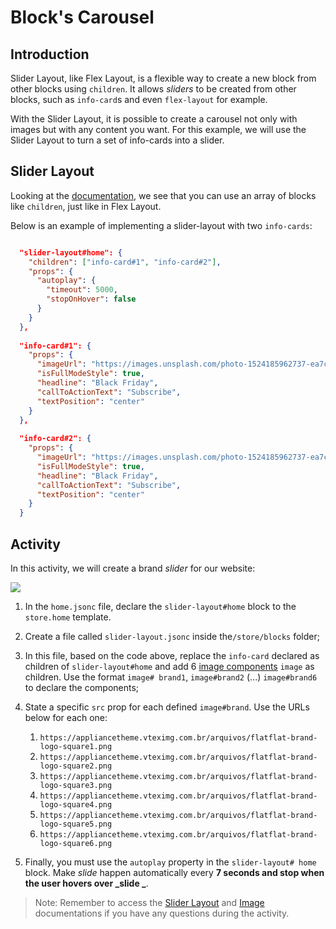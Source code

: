 # Block's Carousel

## Introduction

Slider Layout, like Flex Layout, is a flexible way to create a new block from other blocks using `children`. It allows _sliders_ to be created from other blocks, such as `info-card`s and even `flex-layout` for example.

With the Slider Layout, it is possible to create a carousel not only with images but with any content you want. For this example, we will use the Slider Layout to turn a set of info-cards into a slider.

## Slider Layout

Looking at the [documentation](https://developers.vtex.com/docs/vtex-slider-layout), we see that you can use an array of blocks like `children`, just like in Flex Layout.

Below is an example of implementing a slider-layout with two `info-cards`:

```json

  "slider-layout#home": {
    "children": ["info-card#1", "info-card#2"],
    "props": {
      "autoplay": {
        "timeout": 5000,
        "stopOnHover": false
      }
    }
  },
  
  "info-card#1": {
    "props": {
      "imageUrl": "https://images.unsplash.com/photo-1524185962737-ea7c028a12cd?ixlib=rb-1.2.1&auto=format&fit=crop&w=1350&q=80",
      "isFullModeStyle": true,
      "headline": "Black Friday",
      "callToActionText": "Subscribe",
      "textPosition": "center"
    }
  },
  
  "info-card#2": {
    "props": {
      "imageUrl": "https://images.unsplash.com/photo-1524185962737-ea7c028a12cd?ixlib=rb-1.2.1&auto=format&fit=crop&w=1350&q=80",
      "isFullModeStyle": true,
      "headline": "Black Friday",
      "callToActionText": "Subscribe",
      "textPosition": "center"
    }
  }

```

## Activity

In this activity, we will create a brand _slider_ for our website:

![](https://appliancetheme.vteximg.com.br/arquivos/brand-slider.png)

1. In the `home.jsonc` file, declare the `slider-layout#home` block to the `store.home` template.

2. Create a file called `slider-layout.jsonc` inside the`/store/blocks` folder;

3. In this file, based on the code above, replace the `info-card` declared as children of `slider-layout#home` and add 6 [image components](https://vtex.io/docs/components/general/vtex.store-components/image) `image` as children. Use the format `image# brand1`, `image#brand2` (...) `image#brand6` to declare the components;

4. State a specific `src` prop for each defined `image#brand`. Use the URLs below for each one:
   1.  `https://appliancetheme.vteximg.com.br/arquivos/flatflat-brand-logo-square1.png`
   2.  `https://appliancetheme.vteximg.com.br/arquivos/flatflat-brand-logo-square2.png`
   3.  `https://appliancetheme.vteximg.com.br/arquivos/flatflat-brand-logo-square3.png`
   4.  `https://appliancetheme.vteximg.com.br/arquivos/flatflat-brand-logo-square4.png`
   5.  `https://appliancetheme.vteximg.com.br/arquivos/flatflat-brand-logo-square5.png`
   6.  `https://appliancetheme.vteximg.com.br/arquivos/flatflat-brand-logo-square6.png`
   
5. Finally, you must use the `autoplay` property in the `slider-layout# home` block. Make _slide_ happen automatically every **7 seconds and stop when the user hovers over _slide _**.

> Note: Remember to access the [Slider Layout](https://developers.vtex.com/docs/vtex-slider-layout) and [Image](https://developers.vtex.com/docs/vtex-store-components-image) documentations if you have any questions during the activity.